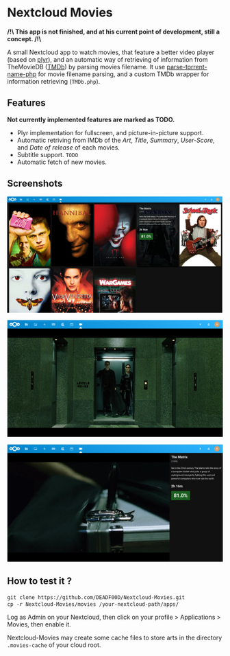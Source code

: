 # Nextcloud Movies

**/!\\ This app is not finished, and at his current point of development, still a concept. /!\\**

A small Nextcloud app to watch movies, that feature a better video player (based on [plyr](https://plyr.io/)), and an automatic way of retrieving of information from TheMovieDB ([TMDb](https://www.themoviedb.org/?language=fr)) by parsing movies filename. It use [parse-torrent-name-php](https://github.com/DEADF00D/parse-torrent-name-php) for movie filename parsing, and a custom TMDb wrapper for information retrieving (`TMDb.php`).

## Features

**Not currently implemented features are marked as TODO.**

- Plyr implementation for fullscreen, and picture-in-picture support.
- Automatic retriving from IMDb of the *Art*, *Title*, *Summary*, *User-Score*, and *Date of release* of each movies.
- Subtitle support. `TODO`
- Automatic fetch of new movies.

## Screenshots

![screen1](imgs/Screenshot_20200327_164716.png)

![screen2](imgs/Screenshot_20200327_165041.png)

![screen3](imgs/Screenshot_20200327_165053.png)

## How to test it ?

```
git clone https://github.com/DEADF00D/Nextcloud-Movies.git
cp -r Nextcloud-Movies/movies /your-nextcloud-path/apps/
```

Log as Admin on your Nextcloud, then click on your profile > Applications > Movies, then enable it.

Nextcloud-Movies may create some cache files to store arts in the directory `.movies-cache` of your cloud root.
